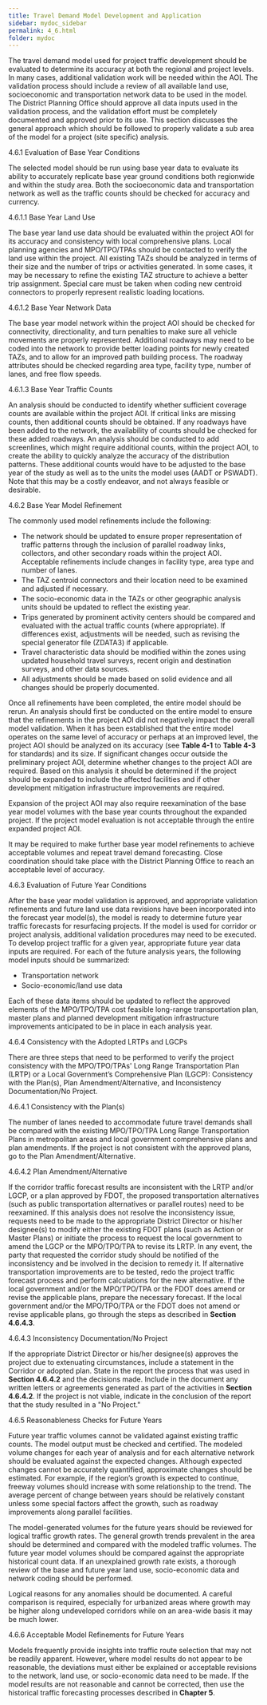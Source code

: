 ```yaml
---
title: Travel Demand Model Development and Application
sidebar: mydoc_sidebar
permalink: 4_6.html
folder: mydoc
---
```


<style>
  div{text-align: justify;}
 
</style>

The travel demand model used for project traffic development should be evaluated to determine its accuracy at both the regional and project levels. In many cases, additional validation work will be needed within the AOI. The validation process should include a review of all available land use, socioeconomic and transportation network data to be used in the model. The District Planning Office should approve all data inputs used in the validation process, and the validation effort must be completely documented and approved prior to its use. This section discusses the general approach which should be followed to properly validate a sub area of the model for a project (site specific) analysis.

<span class="subtitle-3">4.6.1 Evaluation of Base Year Conditions</span>

The selected model should be run using base year data to evaluate its ability to accurately replicate base year ground conditions both regionwide and within the study area. Both the socioeconomic data and transportation network as well as the traffic counts should be checked for accuracy and currency.

<span class="subtitle-4">4.6.1.1 Base Year Land Use</span>

The base year land use data should be evaluated within the project AOI for its accuracy and consistency with local comprehensive plans. Local planning agencies and MPO/TPO/TPAs should be contacted to verify the land use within the project. All existing TAZs should be analyzed in terms of their size and the number of trips or activities generated. In some cases, it may be necessary to refine the existing TAZ structure to achieve a better trip assignment. Special care must be taken when coding new centroid connectors to properly represent realistic loading locations.

<span class="subtitle-4">4.6.1.2 Base Year Network Data</span>

The base year model network within the project AOI should be checked for connectivity, directionality, and turn penalties to make sure all vehicle movements are properly represented. Additional roadways may need to be coded into the network to provide better loading points for newly created TAZs, and to allow for an improved path building process. The roadway attributes should be checked regarding area type, facility type, number of lanes, and free flow speeds.

<span class="subtitle-4">4.6.1.3 Base Year Traffic Counts</span>

An analysis should be conducted to identify whether sufficient coverage counts are available within the project AOI. If critical links are missing counts, then additional counts should be obtained. If any roadways have been added to the network, the availability of counts should be checked for these added roadways. An analysis should be conducted to add screenlines, which might require additional counts, within the project AOI, to create the ability to quickly analyze the accuracy of the distribution patterns. These additional counts would have to be adjusted to the base year of the study as well as to the units the model uses (AADT or PSWADT). Note that this may be a costly endeavor, and not always feasible or desirable.

<span class="subtitle-3">4.6.2 Base Year Model Refinement</span>

The commonly used model refinements include the following:
<ul>
<li style="margin:0.2em">The network should be updated to ensure proper representation of traffic patterns through the inclusion of parallel roadway links, collectors, and other secondary roads within the project AOI. Acceptable refinements include changes in facility type, area type and number of lanes.</li>
<li style="margin:0.2em">The TAZ centroid connectors and their location need to be examined and adjusted if necessary.</li>
<li style="margin:0.2em">The socio-economic data in the TAZs or other geographic analysis units should be updated to reflect the existing year.</li>
<li style="margin:0.2em">Trips generated by prominent activity centers should be compared and evaluated with the actual traffic counts (where appropriate). If differences exist, adjustments will be needed, such as revising the special generator file (ZDATA3) if applicable.</li>
<li style="margin:0.2em">Travel characteristic data should be modified within the zones using updated household travel surveys, recent origin and destination surveys, and other data sources.</li>
<li style="margin:0.2em">All adjustments should be made based on solid evidence and all changes should be properly documented.</li>
</ul>

Once all refinements have been completed, the entire model should be rerun. An analysis should first be conducted on the entire model to ensure that the refinements in the project AOI did not negatively impact the overall model validation. When it has been established that the entire model operates on the same level of accuracy or perhaps at an improved level, the project AOI should be analyzed on its accuracy (see <b>Table 4-1</b> to <b>Table 4-3</b> for standards) and its size. If significant changes occur outside the preliminary project AOI, determine whether changes to the project AOI are required. Based on this analysis it should be determined if the project should be expanded to include the affected facilities and if other development mitigation infrastructure improvements are required.

Expansion of the project AOI may also require reexamination of the base year model volumes with the base year counts throughout the expanded project. If the project model evaluation is not acceptable through the entire expanded project AOI.

It may be required to make further base year model refinements to achieve acceptable volumes and repeat travel demand forecasting. Close coordination should take place with the District Planning Office to reach an acceptable level of accuracy.

<span class="subtitle-3">4.6.3 Evaluation of Future Year Conditions</span>

After the base year model validation is approved, and appropriate validation refinements and future land use data revisions have been incorporated into the forecast year model(s), the model is ready to determine future year traffic forecasts for resurfacing projects. If the model is used for corridor or project analysis, additional validation procedures may need to be executed.
To develop project traffic for a given year, appropriate future year data inputs are required. For each of the future analysis years, the following model inputs should be summarized:
<ul>
<li style="margin:0.2em">Transportation network</li>
<li style="margin:0.2em">Socio-economic/land use data</li>
</ul>
Each of these data items should be updated to reflect the approved elements of the MPO/TPO/TPA cost feasible long-range transportation plan, master plans and planned development mitigation infrastructure improvements anticipated to be in place in each analysis year.

<span class="subtitle-3">4.6.4 Consistency with the Adopted LRTPs and LGCPs</span>

There are three steps that need to be performed to verify the project consistency with the MPO/TPO/TPAs' Long Range Transportation Plan (LRTP) or a Local Government’s Comprehensive Plan (LGCP): Consistency with the Plan(s), Plan Amendment/Alternative, and Inconsistency Documentation/No Project.

<span class="subtitle-4">4.6.4.1 Consistency with the Plan(s)</span>

The number of lanes needed to accommodate future travel demands shall be compared with the existing MPO/TPO/TPA Long Range Transportation Plans in metropolitan areas and local government comprehensive plans and plan amendments. If the project is not consistent with the approved plans, go to the Plan Amendment/Alternative.

<span class="subtitle-4">4.6.4.2 Plan Amendment/Alternative</span>

If the corridor traffic forecast results are inconsistent with the LRTP and/or LGCP, or a plan approved by FDOT, the proposed transportation alternatives (such as public transportation alternatives or parallel routes) need to be reexamined. If this analysis does not resolve the inconsistency issue, requests need to be made to the appropriate District Director or his/her designee(s) to modify either the existing FDOT plans (such as Action or Master Plans) or initiate the process to request the local government to amend the LGCP or the MPO/TPO/TPA to revise its LRTP. In any event, the party that requested the corridor study should be notified of the inconsistency and be involved in the decision to remedy it. If alternative transportation improvements are to be tested, redo the project traffic forecast process and perform calculations for the new alternative. If the local government and/or the MPO/TPO/TPA or the FDOT does amend or revise the applicable plans, prepare the necessary forecast. If the local government and/or the MPO/TPO/TPA or the FDOT does not amend or revise applicable plans, go through the steps as described in <b>Section 4.6.4.3</b>.

<span class="subtitle-4">4.6.4.3 Inconsistency Documentation/No Project</span>

If the appropriate District Director or his/her designee(s) approves the project due to extenuating circumstances, include a statement in the Corridor or adopted plan. State in the report the process that was used in <b>Section 4.6.4.2</b> and the decisions made. Include in the document any written letters or agreements generated as part of the activities in <b>Section 4.6.4.2</b>. If the project is not viable, indicate in the conclusion of the report that the study resulted in a "No Project."

<span class="subtitle-3">4.6.5 Reasonableness Checks for Future Years</span>

Future year traffic volumes cannot be validated against existing traffic counts. The model output must be checked and certified. The modeled volume changes for each year of analysis and for each alternative network should be evaluated against the expected changes. Although expected changes cannot be accurately quantified, approximate changes should be estimated. For example, if the region’s growth is expected to continue, freeway volumes should increase with some relationship to the trend. The average percent of change between years should be relatively constant unless some special factors affect the growth, such as roadway improvements along parallel facilities.

The model-generated volumes for the future years should be reviewed for logical traffic growth rates. The general growth trends prevalent in the area should be determined and compared with the modeled traffic volumes. The future year model volumes should be compared against the appropriate historical count data. If an unexplained growth rate exists, a thorough review of the base and future year land use, socio-economic data and network coding should be performed.

Logical reasons for any anomalies should be documented. A careful comparison is required, especially for urbanized areas where growth may be higher along undeveloped corridors while on an area-wide basis it may be much lower.

<span class="subtitle-3">4.6.6 Acceptable Model Refinements for Future Years</span>

Models frequently provide insights into traffic route selection that may not be readily apparent. However, where model results do not appear to be reasonable, the deviations must either be explained or acceptable revisions to the network, land use, or socio-economic data need to be made. If the model results are not reasonable and cannot be corrected, then use the historical traffic forecasting processes described in <b>Chapter 5</b>.


<span class="subtitle-4">